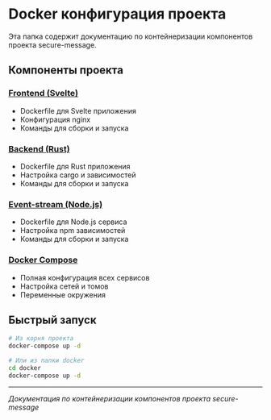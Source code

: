# Docker конфигурация проекта

Эта папка содержит документацию по контейнеризации компонентов проекта secure-message.

## Компоненты проекта

### [Frontend (Svelte)](./frontend.md)
- Dockerfile для Svelte приложения
- Конфигурация nginx
- Команды для сборки и запуска

### [Backend (Rust)](./backend.md)
- Dockerfile для Rust приложения
- Настройка cargo и зависимостей
- Команды для сборки и запуска

### [Event-stream (Node.js)](./event-stream.md)
- Dockerfile для Node.js сервиса
- Настройка npm зависимостей
- Команды для сборки и запуска

### [Docker Compose](./docker-compose.md)
- Полная конфигурация всех сервисов
- Настройка сетей и томов
- Переменные окружения

## Быстрый запуск

```bash
# Из корня проекта
docker-compose up -d

# Или из папки docker
cd docker
docker-compose up -d
```

---

*Документация по контейнеризации компонентов проекта secure-message*
